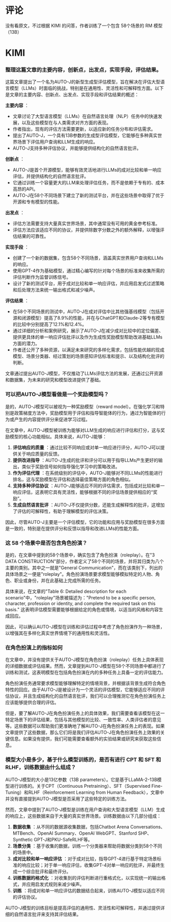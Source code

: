 # 评论

没有看原文，不过根据 KIMI 的问答，作者训练了一个包含 58个场景的 RM 模型（13B）

# KIMI

### 整理这篇文章的主要内容，创新点，出发点，实现手段，评估结果。

这篇文章提出了一个名为AUTO-J的新型生成型评估模型，旨在解决在评估大型语言模型（LLMs）时面临的挑战，特别是在通用性、灵活性和可解释性方面。以下是文章的主要内容、创新点、出发点、实现手段和评估结果的概述：

 **主要内容** ：

* 文章讨论了大型语言模型（LLMs）在自然语言处理（NLP）任务中的快速发展，以及这些模型在与人类需求对齐方面的表现。
* 作者指出，现有的评估方法需要更新，以适应新的任务分布和评估需求。
* 提出了AUTO-J，一个具有13B参数的生成型评估模型，它能够在多种真实世界场景下评估用户查询和LLM生成的响应。
* AUTO-J支持多种评估协议，并能够提供结构化的自然语言批评。

 **创新点** ：

* AUTO-J是首个开源模型，能够有效灵活地进行LLMs的成对比较和单一响应评估，并提供结构化的自然语言批评。
* 它通过训练一个容量更大的LLM来处理评估任务，而不是依赖于专有的、成本高昂的API。
* AUTO-J在58个不同场景下建立了新的测试平台，并在这些场景中取得了优于开源和专有模型的性能。

 **出发点** ：

* 评估方法需要支持大量真实世界场景，其中通常没有可用的黄金参考标准。
* 评估方法应该适应不同的协议，并提供除数字分数之外的额外解释，以增强评估结果的可靠性。

 **实现手段** ：

* 创建了一个新的数据集，包含58个不同场景，涵盖真实世界用户查询和LLMs的响应。
* 使用GPT-4作为基础模型，通过精心编写的针对每个场景的标准来收集所需的评估判断作为监督训练信号。
* 设计了新的测试平台，用于成对比较和单一响应评估，并应用启发式过滤策略和后处理方法来统一输出格式和减少噪声。

 **评估结果** ：

* 在58个不同场景的测试中，AUTO-J在成对评估中比其他强基线模型（包括开源和闭源模型）提高了8.9%的性能，并在与ChatGPT和Claude-2等专有模型的比较中分别提高了12.1%和12.4%。
* 通过详细的分析和案例研究，展示了AUTO-J在减少成对比较中的定位偏差、提供更具体的单一响应评估批评以及作为生成性奖励模型帮助改进基础LLMs方面的潜力。
* 作者还公开了多种资源，以满足未来研究的多样化需求，包括性能优越的现成模型、场景分类器、经过策划的场景感知评估标准和提示、以及结构化批评的判断。

文章通过提出AUTO-J模型，不仅推动了LLMs评估方法的发展，还通过公开资源和数据集，为未来的研究和模型改进提供了基础。

### 可以把AUTO-J模型看做是一个奖励模型吗？

是的，AUTO-J模型可以被视为一种奖励模型（reward model）。在强化学习和特别是政策梯度方法中，奖励模型用于评估和指导智能体的行为，通过为智能体的行为或产生的内容提供评分来促进学习过程。

在文章中，AUTO-J模型被训练为能够对LLM生成的响应进行评估和打分，这与奖励模型的核心功能相似。具体来说，AUTO-J能够：

1. **评估响应的质量** ：通过比较不同响应或对单一响应进行评分，AUTO-J可以提供关于响应质量的反馈。
2. **提供改进指导** ：AUTO-J生成的批评和评分可以用于指导LLMs产生更好的输出，类似于奖励信号如何指导强化学习中的策略改进。
3. **作为评估代理** ：在系统级别的评估中，AUTO-J能够对不同LLMs的性能进行排名，这与奖励模型在评估和选择最佳策略方面的角色相似。
4. **支持多种评估协议** ：AUTO-J能够适应不同的评估需求，包括成对比较和单一响应评估，这表明它具有灵活性，能够根据不同的评估场景提供相应的“奖励”。
5. **生成自然语言批评** ：AUTO-J不仅提供分数，还能生成解释性的批评，这增加了评估的可解释性，有助于理解模型的评估决策。

因此，尽管AUTO-J主要是一个评估模型，它的功能和应用与奖励模型在很多方面是一致的，特别是在提供评分和反馈以指导和改进LLMs的性能方面。

### 这 58 个场景中是否包含角色扮演？

是的，在文章中提到的58个场景中，确实包含了角色扮演（roleplay）。在"3 DATA CONSTRUCTION"部分，作者定义了58个不同的场景，并将其归类为八个主要的类别。其中之一就是"General Communication"，而在该类别下，列出的具体场景之一便是"roleplay"。角色扮演场景要求模型能够模拟特定的人物、角色、职业或身份，并在此基础上完成所需的任务。

具体来说，在文章的"Table 6: Detailed description for each scenario"中，"roleplay"场景被描述为："Pretend to be a specific person, character, profession or identity, and complete the required task on this basis." 这表明评估模型需要能够根据给定的角色或情境，以适当的风格和内容生成回应。

因此，可以确认AUTO-J模型在训练和评估过程中考虑了角色扮演作为一种场景，以增强其在多样化真实世界情境下的通用性和灵活性。

### 在角色扮演上的指标如何

在文章中，并没有提供关于AUTO-J模型在角色扮演（roleplay）任务上具体表现的详细数据或评估结果。然而，文章提到AUTO-J模型在58个不同场景中都进行了训练和测试，这表明模型在包括角色扮演在内的多种任务上具备一定的评估能力。

角色扮演任务通常要求模型能够理解特定的情境背景，并根据该背景生成符合角色特性的回应。由于AUTO-J是被设计为一个灵活的评估模型，它能够适应不同的评估协议，并且生成结构化的自然语言批评，我们可以合理推测它在角色扮演任务上应该能够提供合理的评估。

但是，要了解AUTO-J在角色扮演任务上的具体效果，我们需要查看该模型在这一特定场景下的评估结果，包括与其他模型的比较、一致性率、人类评估者的意见等。这些数据可以帮助我们更准确地了解AUTO-J在角色扮演任务上的表现。如果文章提供了这些数据，那么它们将是我们评估AUTO-J在角色扮演任务上效果的关键信息。如果没有提供，我们可能需要查看额外的实验结果或研究来获取这些信息。

### 模型大小是多少，基于什么模型训练的，是否有进行 CPT 和 SFT 和 RLHF，训练数据由什么组成？

AUTO-J模型的大小是13亿参数（13B parameters）。它是基于LLaMA-2-13B模型进行训练的。关于CPT（Continuous Pretraining）、SFT（Supervised Fine-Tuning）和RLHF（Reinforcement Learning from Human Feedback），文章中并没有直接提到AUTO-J模型是否采用了这些特定的训练方法。

然而，文章中提到了AUTO-J模型是训练在用户查询和大型语言模型（LLM）生成的响应上，这些数据来自于大量的真实世界场景。训练数据由以下几部分组成：

1. **数据收集** ：从不同的数据源收集数据，包括Chatbot Arena Conversations、MTBench、OpenAI Summary、OpenAI WebGPT、Stanford SHP、Synthetic GPT-J和PKU-SafeRLHF等。
2. **场景分类** ：基于收集的数据，训练一个分类器来帮助将数据分类到58个不同的场景中。
3. **成对比较和单一响应评估** ：对于成对比较，指导GPT-4进行基于特定场景标准的响应比较；对于单一响应评估，收集GPT-4对单一响应的批评，并最终生成一个综合批评和最终评分。
4. **训练数据的格式化** ：对收集到的评估判断进行重格式化，以实现统一的输出格式，并应用启发式规则来减少噪声。
5. **训练** ：将成对和单一响应评估的数据结合起来，训练AUTO-J模型以适应不同的评估协议。

AUTO-J模型的训练目标是提高评估的通用性、灵活性和可解释性，并通过提供详细的自然语言批评来支持其评估结果。
